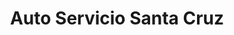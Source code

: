 ---
title: "Auto Servicio Santa Cruz"
url: /santa-cruz/auto-servicio-santa-cruz/
shop: reparación de automóviles
---